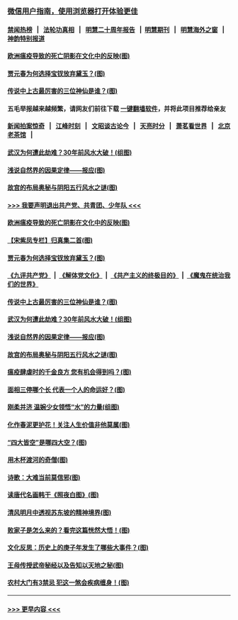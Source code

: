 ### [微信用户指南，使用浏览器打开体验更佳](https://github.com/gfw-breaker/banned-news1/blob/master/indexes/wechat-guide.md?t=0)
#### [禁闻热榜](热点新闻.md?t=0)  &nbsp;&nbsp;|&nbsp;&nbsp; [法轮功真相](https://github.com/gfw-breaker/truth/blob/master/README.md?t=0) &nbsp;&nbsp;|&nbsp;&nbsp; [明慧二十周年报告](https://github.com/gfw-breaker/mh-reports/blob/master/README.md?t=0) &nbsp;&nbsp;|&nbsp;&nbsp;[明慧期刊](https://github.com/gfw-breaker/mh-qikan) &nbsp;&nbsp;|&nbsp;&nbsp; [明慧海外之窗](https://github.com/gfw-breaker/mh-news/blob/master/README.md?t=0) &nbsp;&nbsp;|&nbsp;&nbsp; [神韵特别报道](https://github.com/gfw-breaker/mh-news/blob/master/shenyun.md?t=0)
#### [欧洲瘟疫导致的死亡阴影在文化中的反映(图)](../pages/p7/921313.md?t=02030822) 
#### [贾元春为何选择宝钗放弃黛玉？(图)](../pages/p7/921330.md?t=02030822) 
#### [传说中上古最厉害的三位神仙是谁？(图)](../pages/p7/921337.md?t=02030822) 
#### 五毛举报越来越频繁，请网友们前往下载 [一键翻墙软件](https://github.com/gfw-breaker/ssr-accounts)，并将此项目推荐给亲友
#### [新闻拍案惊奇](https://github.com/gfw-breaker/banned-news1/blob/master/pages/link4.md) &nbsp;&nbsp;|&nbsp;&nbsp; [江峰时刻](https://github.com/gfw-breaker/banned-news1/blob/master/pages/link4.md) &nbsp;&nbsp;|&nbsp;&nbsp; [文昭谈古论今](https://github.com/gfw-breaker/banned-news1/blob/master/pages/link4.md) &nbsp;&nbsp;|&nbsp;&nbsp; [天亮时分](https://github.com/gfw-breaker/banned-news1/blob/master/pages/link4.md) &nbsp;&nbsp;|&nbsp;&nbsp; [萧茗看世界](https://github.com/gfw-breaker/banned-news1/blob/master/pages/link4.md) &nbsp;&nbsp;|&nbsp;&nbsp; [北京老茶馆](https://github.com/gfw-breaker/banned-news1/blob/master/pages/link4.md) &nbsp;&nbsp;|&nbsp;&nbsp; 
#### [武汉为何遭此劫难？30年前风水大破！(组图)](../pages/p7/921355.md?t=02030822) 
#### [浅说自然界的因果定律——报应(图)](../pages/p7/921325.md?t=02030822) 
#### [故宫的布局奥秘与阴阳五行风水之谜(图)](../pages/p7/921340.md?t=02030822) 
#### [>>> 我要声明退出共产党、共青团、少年队 <<<](https://github.com/begood0513/goodnews/blob/master/quit/letter.md) 
#### [欧洲瘟疫导致的死亡阴影在文化中的反映(图)](../pages/p7/921313.md?t=02030822) 
#### [【宋紫凤专栏】归真集二首(图)](../pages/p7/921582.md?t=02030822) 
#### [贾元春为何选择宝钗放弃黛玉？(图)](../pages/p7/921330.md?t=02030822) 
#### [《九评共产党》](https://github.com/begood0513/9ping.md/blob/master/README.md) &nbsp;|&nbsp; [《解体党文化》](../../../../jtdwh.md/blob/master/README.md)  &nbsp;|&nbsp; [《共产主义的终极目的》](../../../../gczydzjmd.md/blob/master/README.md) &nbsp;|&nbsp; [《魔鬼在统治我们的世界》](../../../../mgztzwmdsj.md/blob/master/README.md) 
#### [传说中上古最厉害的三位神仙是谁？(图)](../pages/p7/921337.md?t=02030822) 
#### [武汉为何遭此劫难？30年前风水大破！(组图)](../pages/p7/921355.md?t=02030822) 
#### [浅说自然界的因果定律——报应(图)](../pages/p7/921325.md?t=02030822) 
#### [故宫的布局奥秘与阴阳五行风水之谜(图)](../pages/p7/921340.md?t=02030822) 
#### [瘟疫肆虐时的千金良方 您有机会得到吗？(图)](../pages/p7/921293.md?t=02030822) 
#### [面相三停哪个长 代表一个人的命运好？(图)](../pages/p7/892043.md?t=02030822) 
#### [刚柔并济 温婉少女领悟“水”的力量(组图)](../pages/p7/921088.md?t=02030822) 
#### [化作春泥更护花！关注人生价值非他莫属(图)](../pages/p7/893296.md?t=02030822) 
#### [“四大皆空”是哪四大空？(图)](../pages/p7/920924.md?t=02030822) 
#### [用木杯渡河的奇僧(图)](../pages/p7/920976.md?t=02030822) 
#### [诗歌：大难当前莫信邪(图)](../pages/p7/920917.md?t=02030822) 
#### [读唐代名画韩干《照夜白图》(图)](../pages/p7/921424.md?t=02030822) 
#### [清风明月中透视苏东坡的精神境界(图)](../pages/p7/920734.md?t=02030822) 
#### [败家子是怎么来的？看完这篇恍然大悟！(图)](../pages/p7/920412.md?t=02030822) 
#### [文化反思：历史上的庚子年发生了哪些大事件？(图)](../pages/p7/920919.md?t=02030822) 
#### [王母传授武帝秘经以及告知以天地之秘(图)](../pages/p7/920710.md?t=02030822) 
#### [农村大门有3禁忌 犯这一煞会疾病缠身！(图)](../pages/p7/888866.md?t=02030822) 

----
#### [ >>> 更早内容 <<< ](../indexes/p7-earlier.md)
